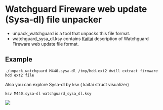 # Watchguard Fireware web update (Sysa-dl) file unpacker

+ unpack_watchguard is a tool that unpacks this file format.
+ watchguard_sysa_dl.ksy contains [Kaitai](https://kaitai.io/) description of Watchguard Fireware web update file format.

## Example

```
./unpack_watchguard M440.sysa-dl /tmp/hdd.ext2 #will extract firmware hdd ext2 file
```

Also you can explore Sysa-dl by ksv ( kaitai struct visualizer)

```
ksv M440.sysa-dl watchguard_sysa_dl.ksy
```

![](ksv.png "")

